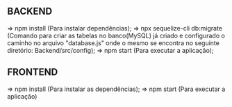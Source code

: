 ## BACKEND ##

=> npm install (Para instalar dependências);
=> npx sequelize-cli db:migrate (Comando para criar as tabelas no banco(MySQL) já criado e configurado o caminho no arquivo "database.js" onde o mesmo se encontra no seguinte diretório: Backend/src/config);
=> npm start (Para executar a aplicação);


## FRONTEND ##

=> npm install (Para instalar as dependências);
=> npm start (Para executar a aplicação)